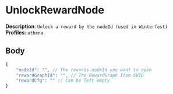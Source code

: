 # UnlockRewardNode

**Description**: `Unlock a reward by the nodeId (used in Winterfest)` \
**Profiles**: `athena`

## Body

```js
{
    "nodeId": "", // The rewards nodeId you want to open
    "rewardGraphId": "", // The RewardGraph Item GUID
    "rewardCfg": "" // Can be left empty
}
```
